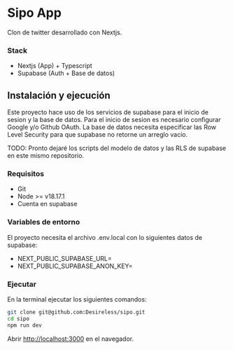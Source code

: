 # Sipo App

Clon de twitter desarrollado con Nextjs.

### Stack
- Nextjs (App) + Typescript
- Supabase (Auth + Base de datos)

## Instalación y ejecución
Este proyecto hace uso de los servicios de supabase para el inicio de sesion y la base de datos. Para el inicio de sesion es necesario configurar Google y/o Github OAuth. La base de datos necesita especificar las Row Level Security para que supabase no retorne un arreglo vacio.

TODO: Pronto dejaré los scripts del modelo de datos y las RLS de supabase en este mismo repositorio.

### Requisitos
- Git
- Node >= v18.17.1
- Cuenta en supabase

### Variables de entorno
El proyecto necesita el archivo .env.local con lo siguientes datos de supabase:

- NEXT_PUBLIC_SUPABASE_URL=
- NEXT_PUBLIC_SUPABASE_ANON_KEY=

### Ejecutar
En la terminal ejecutar los siguientes comandos:
```bash
git clone git@github.com:Desireless/sipo.git
cd sipo
npm run dev
```


Abrir [http://localhost:3000](http://localhost:3000) en el navegador.

